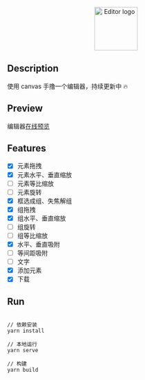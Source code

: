 <p align="center"><img width="100" src="https://st0.dancf.com/static/02/202301130825-f513.png" alt="Editor logo"></p>

## Description

使用 canvas 手撸一个编辑器，持续更新中 🔥

## Preview

编辑器[在线预览](https://hhzzcc.github.io/editor/dist/index.html#/)

## Features

-   [x] 元素拖拽
-   [x] 元素水平、垂直缩放
-   [ ] 元素等比缩放
-   [ ] 元素旋转
-   [x] 框选成组、失焦解组
-   [x] 组拖拽
-   [x] 组水平、垂直缩放
-   [ ] 组旋转
-   [ ] 组等比缩放
-   [x] 水平、垂直吸附
-   [ ] 等间距吸附
-   [ ] 文字
-   [x] 添加元素
-   [x] 下载

## Run

```shell

// 依赖安装
yarn install

// 本地运行
yarn serve

// 构建
yarn build
```

